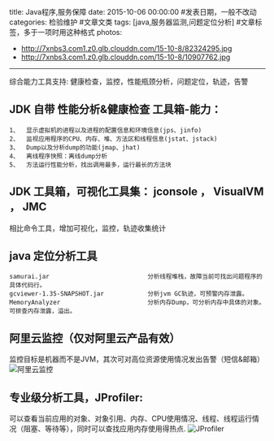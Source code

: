 title: Java程序,服务保障 
date: 2015-10-06 00:00:00 #发表日期，一般不改动
categories: 检验维护 #文章文类
tags: [java,服务器监测,问题定位分析] #文章标签，多于一项时用这种格式
photos:
- http://7xnbs3.com1.z0.glb.clouddn.com/15-10-8/82324295.jpg
- http://7xnbs3.com1.z0.glb.clouddn.com/15-10-8/10907762.jpg
---

综合能力工具支持:
健康检查，监控，性能瓶颈分析，问题定位，轨迹，告警


## JDK 自带 性能分析&健康检查 工具箱-能力：
```
1、  显示虚拟机的进程以及进程的配置信息和环境信息(jps、jinfo)
2、  监视应用程序的CPU、内存、堆、方法区和线程信息(jstat、jstack)
3、  Dump以及分析dump的功能(jmap、jhat)
4、  离线程序快照：离线dump分析
5、  方法运行性能分析，找出调用最多，运行最长的方法块
```

## JDK 工具箱，可视化工具集： jconsole ， VisualVM ， JMC
相比命令工具，增加可视化，监控，轨迹收集统计

## java 定位分析工具
```
samurai.jar                           分析线程堆栈，故障当前可找出问题程序的具体代码行。
gcviewer-1.35-SNAPSHOT.jar            分析jvm GC轨迹，可预警内存泄露。
MemoryAnalyzer                        分析内存Dump，可分析内存中具体的对象。可排查内存泄露，溢出。
```

<!-- more -->

## 阿里云监控（仅对阿里云产品有效）
监控目标是机器而不是JVM，其次可对高位资源使用情况发出告警（短信&邮箱）
![阿里云监控](http://7xnbs3.com1.z0.glb.clouddn.com/15-10-8/82324295.jpg "阿里云监控")

## 专业级分析工具，JProfiler:
可以查看当前应用的对象、对象引用、内存、CPU使用情况、线程、线程运行情况（阻塞、等待等），同时可以查找应用内存使用得热点.
![JProfiler](http://7xnbs3.com1.z0.glb.clouddn.com/15-10-8/10907762.jpg "JProfiler")
